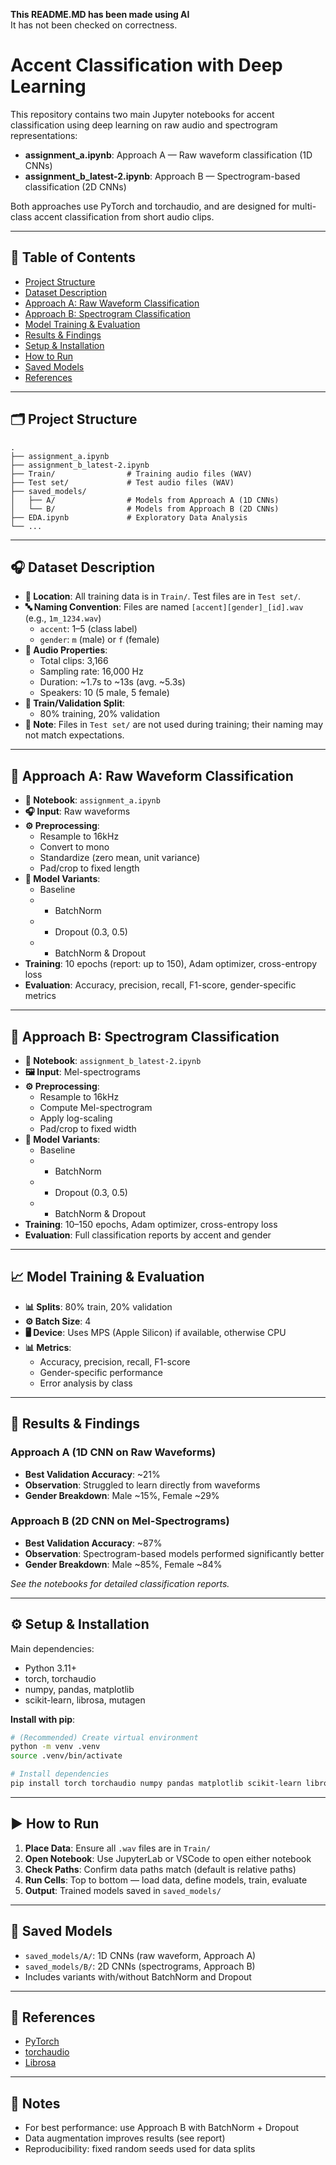 **This README.MD has been made using AI**  
It has not been checked on correctness.  

# Accent Classification with Deep Learning

This repository contains two main Jupyter notebooks for accent classification using deep learning on raw audio and spectrogram representations:

- **assignment_a.ipynb**: Approach A — Raw waveform classification (1D CNNs)  
- **assignment_b_latest-2.ipynb**: Approach B — Spectrogram-based classification (2D CNNs)

Both approaches use PyTorch and torchaudio, and are designed for multi-class accent classification from short audio clips.

---

## 📁 Table of Contents

- [Project Structure](#project-structure)  
- [Dataset Description](#dataset-description)  
- [Approach A: Raw Waveform Classification](#approach-a-raw-waveform-classification)  
- [Approach B: Spectrogram Classification](#approach-b-spectrogram-classification)  
- [Model Training & Evaluation](#model-training--evaluation)  
- [Results & Findings](#results--findings)  
- [Setup & Installation](#setup--installation)  
- [How to Run](#how-to-run)  
- [Saved Models](#saved-models)  
- [References](#references)  

---

## 🗂️ Project Structure

```
.
├── assignment_a.ipynb
├── assignment_b_latest-2.ipynb
├── Train/                # Training audio files (WAV)
├── Test set/             # Test audio files (WAV)
├── saved_models/
│   ├── A/                # Models from Approach A (1D CNNs)
│   └── B/                # Models from Approach B (2D CNNs)
├── EDA.ipynb             # Exploratory Data Analysis
└── ...
```

---

## 🎧 Dataset Description

- **📁 Location**: All training data is in `Train/`. Test files are in `Test set/`.
- **🔤 Naming Convention**: Files are named `[accent][gender]_[id].wav` (e.g., `1m_1234.wav`)
  - `accent`: 1–5 (class label)  
  - `gender`: `m` (male) or `f` (female)
- **🎼 Audio Properties**:
  - Total clips: 3,166  
  - Sampling rate: 16,000 Hz  
  - Duration: ~1.7s to ~13s (avg. ~5.3s)  
  - Speakers: 10 (5 male, 5 female)
- **🧪 Train/Validation Split**:
  - 80% training, 20% validation  
- **🚫 Note**: Files in `Test set/` are not used during training; their naming may not match expectations.

---

## 🧪 Approach A: Raw Waveform Classification

- **📓 Notebook**: `assignment_a.ipynb`  
- **🎧 Input**: Raw waveforms  
- **⚙️ Preprocessing**:
  - Resample to 16kHz  
  - Convert to mono  
  - Standardize (zero mean, unit variance)  
  - Pad/crop to fixed length  
- **🧠 Model Variants**:
  - Baseline  
  - + BatchNorm  
  - + Dropout (0.3, 0.5)  
  - + BatchNorm & Dropout  
- **Training**: 10 epochs (report: up to 150), Adam optimizer, cross-entropy loss  
- **Evaluation**: Accuracy, precision, recall, F1-score, gender-specific metrics

---

## 🧪 Approach B: Spectrogram Classification

- **📓 Notebook**: `assignment_b_latest-2.ipynb`  
- **🖼️ Input**: Mel-spectrograms  
- **⚙️ Preprocessing**:
  - Resample to 16kHz  
  - Compute Mel-spectrogram  
  - Apply log-scaling  
  - Pad/crop to fixed width  
- **🧠 Model Variants**:
  - Baseline  
  - + BatchNorm  
  - + Dropout (0.3, 0.5)  
  - + BatchNorm & Dropout  
- **Training**: 10–150 epochs, Adam optimizer, cross-entropy loss  
- **Evaluation**: Full classification reports by accent and gender

---

## 📈 Model Training & Evaluation

- **📊 Splits**: 80% train, 20% validation  
- **⚙️ Batch Size**: 4  
- **🖥️ Device**: Uses MPS (Apple Silicon) if available, otherwise CPU  
- **📊 Metrics**:
  - Accuracy, precision, recall, F1-score  
  - Gender-specific performance  
  - Error analysis by class

---

## 🏁 Results & Findings

### Approach A (1D CNN on Raw Waveforms)
- **Best Validation Accuracy**: ~21%  
- **Observation**: Struggled to learn directly from waveforms  
- **Gender Breakdown**: Male ~15%, Female ~29%  

### Approach B (2D CNN on Mel-Spectrograms)
- **Best Validation Accuracy**: ~87%  
- **Observation**: Spectrogram-based models performed significantly better  
- **Gender Breakdown**: Male ~85%, Female ~84%

*See the notebooks for detailed classification reports.*

---

## ⚙️ Setup & Installation

Main dependencies:
- Python 3.11+  
- torch, torchaudio  
- numpy, pandas, matplotlib  
- scikit-learn, librosa, mutagen  

**Install with pip**:

```bash
# (Recommended) Create virtual environment
python -m venv .venv
source .venv/bin/activate

# Install dependencies
pip install torch torchaudio numpy pandas matplotlib scikit-learn librosa mutagen
```

---

## ▶️ How to Run

1. **Place Data**: Ensure all `.wav` files are in `Train/`  
2. **Open Notebook**: Use JupyterLab or VSCode to open either notebook  
3. **Check Paths**: Confirm data paths match (default is relative paths)  
4. **Run Cells**: Top to bottom — load data, define models, train, evaluate  
5. **Output**: Trained models saved in `saved_models/`  

---

## 💾 Saved Models

- `saved_models/A/`: 1D CNNs (raw waveform, Approach A)  
- `saved_models/B/`: 2D CNNs (spectrograms, Approach B)  
- Includes variants with/without BatchNorm and Dropout

---

## 🔗 References

- [PyTorch](https://pytorch.org/)  
- [torchaudio](https://pytorch.org/audio/stable/index.html)  
- [Librosa](https://librosa.org/doc/latest/index.html)

---

## 📝 Notes

- For best performance: use Approach B with BatchNorm + Dropout  
- Data augmentation improves results (see report)  
- Reproducibility: fixed random seeds used for data splits  